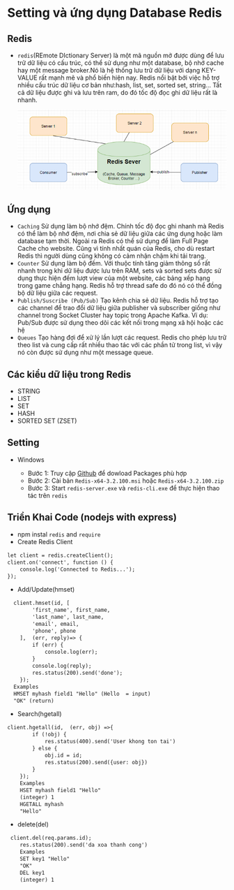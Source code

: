 # Setting và ứng dụng Database Redis

## Redis
- `redis`(REmote DIctionary Server) là một mã nguồn mở được dùng để lưu trữ dữ liệu có cấu trúc, có thể sử dụng như một database, bộ nhớ cache hay một message broker.Nó là hệ thống lưu trữ dữ liệu với dạng KEY-VALUE rất mạnh mẽ và phổ biến hiện nay. Redis nổi bật bởi việc hỗ trợ nhiều cấu trúc dữ liệu cơ bản như:hash, list, set, sorted set, string… Tất cả dữ liệu được ghi và lưu trên ram, do đó tốc độ đọc ghi dữ liệu rất là nhanh.
  
  ![alt text](./img/redis-la-gi.png)

## Ứng dụng
- `Caching` Sử dụng làm bộ nhớ đệm. Chính tốc độ đọc ghi nhanh mà Redis có thể làm bộ nhớ đệm, nơi chia sẻ dữ liệu giữa các ứng dụng hoặc làm database tạm thời. Ngoài ra Redis có thể sử dụng để làm Full Page Cache cho website. Cũng vì tính nhất quán của Redis, cho dù restart Redis thì người dùng cũng không có cảm nhận chậm khi tải trang.
- `Counter` Sử dụng làm bộ đếm. Với thuộc tính tăng giảm thông số rất nhanh trong khi dữ liệu được lưu trên RAM, sets và sorted sets được sử dụng thực hiện đếm lượt view của một website, các bảng xếp hạng trong game chẳng hạng. Redis hỗ trợ thread safe do đó nó có thể đồng bộ dữ liệu giữa các request.
- `Publish/Suscribe (Pub/Sub)` Tạo kênh chia sẻ dữ liệu. Redis hỗ trợ tạo các channel để trao đổi dữ liệu giữa publisher và subscriber giống như channel trong Socket Cluster hay topic trong Apache Kafka. Ví dụ: Pub/Sub được sử dụng theo dõi các kết nối trong mạng xã hội hoặc các hệ 
- `Queues` Tạo hàng đợi để xử lý lần lượt các request. Redis cho phép lưu trữ theo list và cung cấp rất nhiều thao tác với các phần tử trong list, vì vậy nó còn được sử dụng như một message queue.

## Các kiểu dữ liệu trong Redis
- STRING
- LIST
- SET
- HASH
- SORTED SET (ZSET)
## Setting 
- Windows

    + Bước 1: Truy cập [Github](https://github.com/microsoftarchive/redis/releases) để dowload Packages phù hợp
    + Bước 2: Cài bản `Redis-x64-3.2.100.msi` hoặc `Redis-x64-3.2.100.zip` 
    + Bước 3: Start `redis-server.exe` và `redis-cli.exe` để thực hiện thao tác trên `redis`
  
## Triển Khai  Code (nodejs with express)

- npm instal `redis` and `require` 
-  Create Redis Client
```
let client = redis.createClient();
client.on('connect', function () {
    console.log('Connected to Redis...');
});
```
- Add/Update(hmset)

```
  client.hmset(id, [
        'first_name', first_name,
        'last_name', last_name,
        'email', email,
        'phone', phone
    ],  (err, reply)=> {
        if (err) {
            console.log(err);
        }
        console.log(reply);
        res.status(200).send('done');
    });
  Examples 
  HMSET myhash field1 "Hello" (Hello  = input)
  "OK" (return)
```

- Search(hgetall)

```
client.hgetall(id,  (err, obj) =>{
        if (!obj) {
            res.status(400).send('User khong ton tai')
        } else {
            obj.id = id;
            res.status(200).send({user: obj})
        }
    });
    Examples 
    HSET myhash field1 "Hello"
    (integer) 1
    HGETALL myhash
    "Hello"
```
- delete(del)
```
 client.del(req.params.id);
    res.status(200).send('da xoa thanh cong')
    Examples
    SET key1 "Hello"
    "OK"
    DEL key1
    (integer) 1
```

